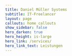 ```yaml
---
title: Daniel Müller Systems
subtitle: IT-Freelancer
layout: page
callouts: home_callouts
show_sidebar: false
hero_darken: true
hero_height: is-large
hero_link: /services/
hero_link_text: Leistungen
---
```


